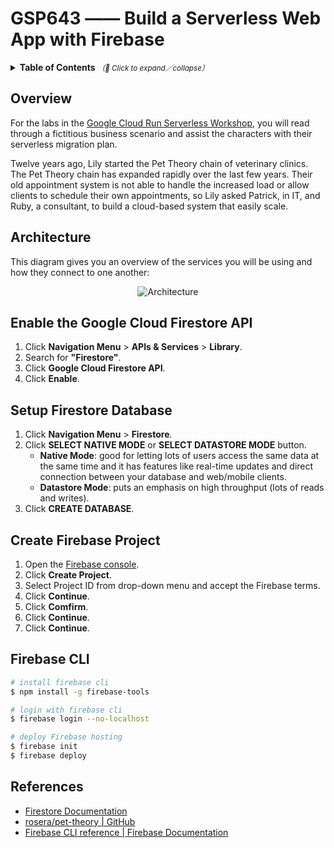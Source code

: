 # GSP643 —— Build a Serverless Web App with Firebase

<details>
  <summary>
    <strong>Table of Contents</strong>
    <small><em>（🔎 Click to expand／collapse）</em></small>
  </summary>

- [Overview](#overview)
- [Architecture](#architecture)
- [Enable the Google Cloud Firestore API](#enable-the-google-cloud-firestore-api)
- [Setup Firestore Database](#setup-firestore-database)
- [Create Firebase Project](#create-firebase-project)
- [Firebase CLI](#firebase-cli)
- [References](#references)

</details>

## Overview

For the labs in the [Google Cloud Run Serverless Workshop](https://google.qwiklabs.com/quests/98), you will read through a fictitious business scenario and assist the characters with their serverless migration plan.

Twelve years ago, Lily started the Pet Theory chain of veterinary clinics. The Pet Theory chain has expanded rapidly over the last few years. Their old appointment system is not able to handle the increased load or allow clients to schedule their own appointments, so Lily asked Patrick, in IT, and Ruby, a consultant, to build a cloud-based system that easily scale.

## Architecture

This diagram gives you an overview of the services you will be using and how they connect to one another:

<div align="center">
  <img src="https://i.imgur.com/1p84FHi.png" alt="Architecture">
</div>

## Enable the Google Cloud Firestore API

1. Click **Navigation Menu** > **APIs & Services** > **Library**.
2. Search for **"Firestore"**.
3. Click **Google Cloud Firestore API**.
4. Click **Enable**.

## Setup Firestore Database

1. Click **Navigation Menu** > **Firestore**.
2. Click **SELECT NATIVE MODE** or **SELECT DATASTORE MODE** button.
    - **Native Mode**: good for letting lots of users access the same data at the same time and it has features like real-time updates and direct connection between your database and web/mobile clients.
    - **Datastore Mode**: puts an emphasis on high throughput (lots of reads and writes).
3. Click **CREATE DATABASE**.

## Create Firebase Project

1. Open the [Firebase console](https://console.firebase.google.com/).
2. Click **Create Project**.
3. Select Project ID from drop-down menu and accept the Firebase terms.
4. Click **Continue**.
5. Click **Comfirm**.
6. Click **Continue**.
7. Click **Continue**.

## Firebase CLI

```bash
# install firebase cli
$ npm install -g firebase-tools

# login with firebase cli
$ firebase login --no-localhost

# deploy Firebase hosting
$ firebase init
$ firebase deploy
```

## References

- [Firestore Documentation](https://cloud.google.com/firestore/docs)
- [rosera/pet-theory | GitHub](https://github.com/rosera/pet-theory)
- [Firebase CLI reference | Firebase Documentation](https://firebase.google.com/docs/cli)